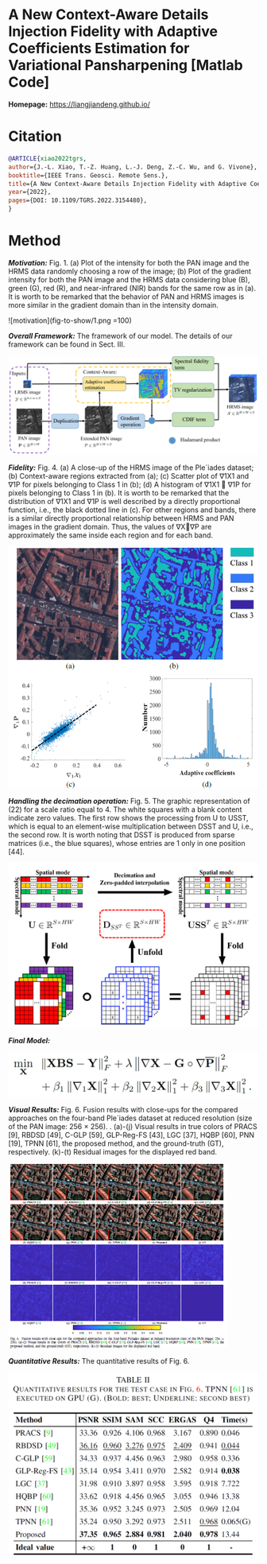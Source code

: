 # A New Context-Aware Details Injection Fidelity with Adaptive Coefficients Estimation for Variational Pansharpening [Matlab Code]

**Homepage:** https://liangjiandeng.github.io/
 
# Citation
```bibtex
@ARTICLE{xiao2022tgrs,
author={J.-L. Xiao, T.-Z. Huang, L.-J. Deng, Z.-C. Wu, and G. Vivone},
booktitle={IEEE Trans. Geosci. Remote Sens.},
title={A New Context-Aware Details Injection Fidelity with Adaptive Coefficients Estimation for Variational Pansharpening},
year={2022},
pages={DOI: 10.1109/TGRS.2022.3154480},
}
```

# Method

***Motivation:*** Fig. 1. (a) Plot of the intensity for both the PAN image and the HRMS data
randomly choosing a row of the image; (b) Plot of the gradient intensity for
both the PAN image and the HRMS data considering blue (B), green (G), red
(R), and near-infrared (NIR) bands for the same row as in (a). It is worth to
be remarked that the behavior of PAN and HRMS images is more similar in
the gradient domain than in the intensity domain.

![motivation](fig-to-show/1.png =100)




***Overall Framework:*** The framework of our model. The details of our framework can be found in Sect. III.

![framework](fig-to-show/2.png)



***Fidelity:*** Fig. 4. (a) A close-up of the HRMS image of the Ple´iades dataset; (b)
Context-aware regions extracted from (a); (c) Scatter plot of ∇1X1 and ∇1P
for pixels belonging to Class 1 in (b); (d) A histogram of ∇1X1  ∇1P
for pixels belonging to Class 1 in (b). It is worth to be remarked that the
distribution of ∇1X1 and ∇1P is well described by a directly proportional
function, i.e., the black dotted line in (c). For other regions and bands, there is
a similar directly proportional relationship between HRMS and PAN images
in the gradient domain. Thus, the values of ∇X∇P are approximately the
same inside each region and for each band.

![framework](fig-to-show/3.png)



***Handling the decimation operation:*** Fig. 5. The graphic representation of (22) for a scale ratio equal to 4.
The white squares with a blank content indicate zero values. The first row
shows the processing from U to USST, which is equal to an element-wise
multiplication between DSST and U, i.e., the second row. It is worth noting
that DSST is produced from sparse matrices (i.e., the blue squares), whose
entries are 1 only in one position [44].

![framework](fig-to-show/4.png)



***Final Model:*** 

![framework](fig-to-show/5.png)



***Visual Results:*** Fig. 6. Fusion results with close-ups for the compared approaches on the four-band Ple´iades dataset at reduced resolution (size of the PAN image: 256 ×
256). . (a)-(j) Visual results in true colors of PRACS [9], RBDSD [49], C-GLP [59], GLP-Reg-FS [43], LGC [37], HQBP [60], PNN [19], TPNN [61], the
proposed method, and the ground-truth (GT), respectively. (k)-(t) Residual images for the displayed red band.

![framework](fig-to-show/6.png)


***Quantitative Results:*** The quantitative results of Fig. 6.

![framework](fig-to-show/7.png)




